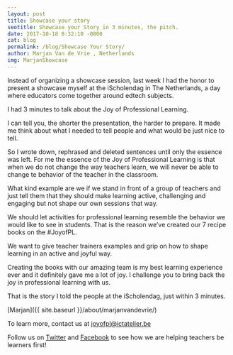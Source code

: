 ```yaml
---
layout: post
title: Showcase your story
seotitle: Showcase your Story in 3 minutes, the pitch.
date: 2017-10-18 8:32:10 -0800
cat: blog
permalink: /blog/Showcase Your Story/
author: Marjan Van de Vrie , Netherlands
img: MarjanShowcase
---
```


Instead of organizing a showcase session, last week I had the honor to present a showcase myself at the iScholendag in The Netherlands, a day where educators come together around edtech subjects. 

I had 3 minutes to talk about the Joy of Professional Learning. 

I can tell you, the shorter the presentation, the harder to prepare. It made me think about what I needed to tell people and what would be just nice to tell. 

So I wrote down, rephrased and deleted sentences until only the essence was left. For me the essence of the Joy of Professional Learning is that when we do not change the way teachers learn, we will never be able to change te behavior of the teacher in the classroom. 

What kind example are we if we stand in front of a group of teachers and just tell them that they should make learning active, challenging and engaging but not shape our own sessions that way. 

We should let activities for professional learning resemble the behavior we would like to see in students. That is the reason we’ve created our 7 recipe books on the #JoyofPL. 

We want to give teacher trainers examples and grip on how to shape learning in an active and joyful way. 

Creating the books with our amazing team is my best learning experience ever and it definitely gave me a lot of joy. 
I challenge you to bring back the joy in professional learning with us. 

That is the story I told the people at the iScholendag, just within 3 minutes. 

[Marjan]({{ site.baseurl }}/about/marjanvandevrie/)

To learn more, contact us at joyofpl@ictatelier.be 

Follow us on [Twitter](https://twitter.com/joyofpl) and [Facebook](https://www.facebook.com/joyofpl/) to see how we are helping teachers be learners first! 
